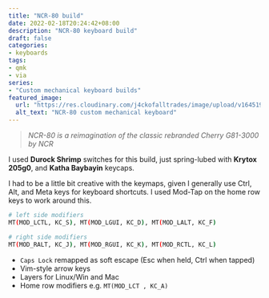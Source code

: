```yaml
---
title: "NCR-80 build"
date: 2022-02-18T20:24:42+08:00
description: "NCR-80 keyboard build"
draft: false
categories:
- keyboards
tags:
- qmk
- via
series:
- "Custom mechanical keyboard builds"
featured_image:
  url: "https://res.cloudinary.com/j4ckofalltrades/image/upload/v1645196848/keebs/ncr80/ncr-80_vnf9hq.jpg"
  alt_text: "NCR-80 custom mechanical keyboard"
---
```


> *NCR-80 is a reimagination of the classic rebranded Cherry G81-3000 by NCR*

I used **Durock Shrimp** switches for this build, just spring-lubed with **Krytox 205g0**, and **Katha Baybayin** keycaps.

I had to be a little bit creative with the keymaps, given I generally use Ctrl, Alt, and Meta keys for keyboard shortcuts. I used Mod-Tap on the home row keys to work around this.

```bash
# left side modifiers
MT(MOD_LCTL, KC_S), MT(MOD_LGUI, KC_D), MT(MOD_LALT, KC_F)

# right side modifiers
MT(MOD_RALT, KC_J), MT(MOD_RGUI, KC_K), MT(MOD_RCTL, KC_L)
```

- `Caps Lock` remapped as soft escape (Esc when held, Ctrl when tapped)
- Vim-style arrow keys
- Layers for Linux/Win and Mac
- Home row modifiers e.g. `MT(MOD_LCT , KC_A)`